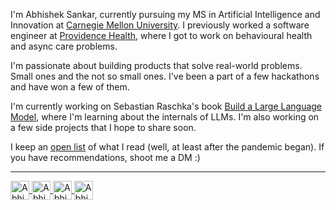 I'm Abhishek Sankar, currently pursuing my MS in Artificial Intelligence and Innovation at [Carnegie Mellon University](https://www.cmu.edu/).
I previously worked a software engineer at [Providence Health](https://www.linkedin.com/company/providence-india/), where I got to work on behavioural health and async care problems.

I'm passionate about building products that solve real-world problems. Small ones and the not so small ones. I've been a part of a few hackathons and have won a few of them.

I'm currently working on Sebastian Raschka's book [Build a Large Language Model](https://www.amazon.com/Build-Large-Language-Model-Scratch/dp/1633437167), where I'm learning about the internals of LLMs. I'm also working on a few side projects that I hope to share soon.

I keep an [open list](https://abhisheksankar.com/reading-list/) of what I read (well, at least after the pandemic began). If you have recommendations, shoot me a DM :\)

---
<p align="left">
<a href="https://linkedin.com/in/abhishek-sankar-in" target="blank">
<img align="center" src="https://cdn.jsdelivr.net/npm/simple-icons@3.0.1/icons/linkedin.svg" alt="Abhishek" height="30px" width="30" />
</a>
<a href="https://www.hackerrank.com/nullpointerx00" target="blank">
<img align="center" src="https://cdn.jsdelivr.net/npm/simple-icons@3.0.1/icons/hackerrank.svg" alt="Abhishek" height="30px" width="30" />
</a>  
<a href="https://twitter.com/_abhisheksankar" target="blank">
<img align="center" src="https://cdn.jsdelivr.net/npm/simple-icons@3.0.1/icons/twitter.svg" alt="Abhishek" height="30px" width="30" />
</a>
<a href="https://instagram.com/_abhisheksankar" target="blank">
<img align="center" src="https://cdn.jsdelivr.net/npm/simple-icons@3.0.1/icons/instagram.svg" alt="Abhishek" height="30px" width="30" />
</a>
</p>
